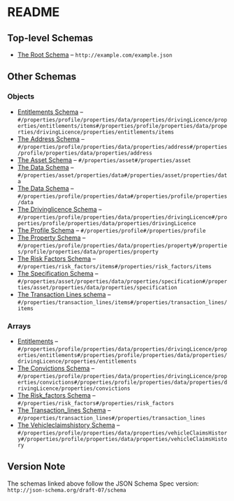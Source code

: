 # README

## Top-level Schemas

-   [The Root Schema](./policy_transaction.md "The root schema comprises the entire JSON document") – `http://example.com/example.json`

## Other Schemas

### Objects

-   [Entitlements Schema](./policy_transaction-properties-the-profile-schema-properties-the-data-schema-properties-the-drivinglicence-schema-properties-entitlements-entitlements-schema.md "An explanation about the purpose of this instance") – `#/properties/profile/properties/data/properties/drivingLicence/properties/entitlements/items#/properties/profile/properties/data/properties/drivingLicence/properties/entitlements/items`
-   [The Address Schema](./policy_transaction-properties-the-profile-schema-properties-the-data-schema-properties-the-address-schema.md "An explanation about the purpose of this instance") – `#/properties/profile/properties/data/properties/address#/properties/profile/properties/data/properties/address`
-   [The Asset Schema](./policy_transaction-properties-the-asset-schema.md "An explanation about the purpose of this instance") – `#/properties/asset#/properties/asset`
-   [The Data Schema](./policy_transaction-properties-the-asset-schema-properties-the-data-schema.md "An explanation about the purpose of this instance") – `#/properties/asset/properties/data#/properties/asset/properties/data`
-   [The Data Schema](./policy_transaction-properties-the-profile-schema-properties-the-data-schema.md "An explanation about the purpose of this instance") – `#/properties/profile/properties/data#/properties/profile/properties/data`
-   [The Drivinglicence Schema](./policy_transaction-properties-the-profile-schema-properties-the-data-schema-properties-the-drivinglicence-schema.md "An explanation about the purpose of this instance") – `#/properties/profile/properties/data/properties/drivingLicence#/properties/profile/properties/data/properties/drivingLicence`
-   [The Profile Schema](./policy_transaction-properties-the-profile-schema.md "An explanation about the purpose of this instance") – `#/properties/profile#/properties/profile`
-   [The Property Schema](./policy_transaction-properties-the-profile-schema-properties-the-data-schema-properties-the-property-schema.md "An explanation about the purpose of this instance") – `#/properties/profile/properties/data/properties/property#/properties/profile/properties/data/properties/property`
-   [The Risk Factors Schema](./policy_transaction-properties-the-risk_factors-schema-the-risk-factors-schema.md "An explanation about the purpose of this instance") – `#/properties/risk_factors/items#/properties/risk_factors/items`
-   [The Specification Schema](./policy_transaction-properties-the-asset-schema-properties-the-data-schema-properties-the-specification-schema.md "An explanation about the purpose of this instance") – `#/properties/asset/properties/data/properties/specification#/properties/asset/properties/data/properties/specification`
-   [The Transaction Lines schema](./policy_transaction-properties-the-transaction_lines-schema-the-transaction-lines-schema.md "An explanation about the purpose of this instance") – `#/properties/transaction_lines/items#/properties/transaction_lines/items`

### Arrays

-   [Entitlements](./policy_transaction-properties-the-profile-schema-properties-the-data-schema-properties-the-drivinglicence-schema-properties-entitlements.md "Describes Entitlements attached to a customers Driving Licence") – `#/properties/profile/properties/data/properties/drivingLicence/properties/entitlements#/properties/profile/properties/data/properties/drivingLicence/properties/entitlements`
-   [The Convictions Schema](./policy_transaction-properties-the-profile-schema-properties-the-data-schema-properties-the-drivinglicence-schema-properties-the-convictions-schema.md "An explanation about the purpose of this instance") – `#/properties/profile/properties/data/properties/drivingLicence/properties/convictions#/properties/profile/properties/data/properties/drivingLicence/properties/convictions`
-   [The Risk_factors Schema](./policy_transaction-properties-the-risk_factors-schema.md "An explanation about the purpose of this instance") – `#/properties/risk_factors#/properties/risk_factors`
-   [The Transaction_lines Schema](./policy_transaction-properties-the-transaction_lines-schema.md "An explanation about the purpose of this instance") – `#/properties/transaction_lines#/properties/transaction_lines`
-   [The Vehicleclaimshistory Schema](./policy_transaction-properties-the-profile-schema-properties-the-data-schema-properties-the-vehicleclaimshistory-schema.md "An explanation about the purpose of this instance") – `#/properties/profile/properties/data/properties/vehicleClaimsHistory#/properties/profile/properties/data/properties/vehicleClaimsHistory`

## Version Note

The schemas linked above follow the JSON Schema Spec version: `http://json-schema.org/draft-07/schema`
